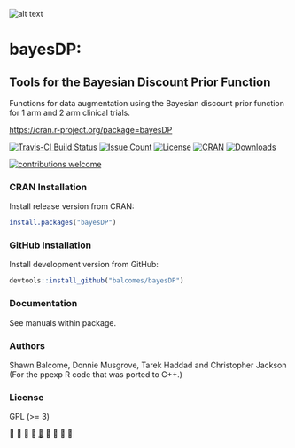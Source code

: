 ![alt text](https://raw.githubusercontent.com/balcomes/bayesDP/master/bayesDP-logo.png "bayesDP Logo")

# bayesDP:
## Tools for the Bayesian Discount Prior Function

Functions for data augmentation using the Bayesian discount prior function for 1 arm and 2 arm clinical trials.

https://cran.r-project.org/package=bayesDP

[![Travis-CI Build Status](https://travis-ci.org/balcomes/bayesDP.svg?branch=master)](https://travis-ci.org/balcomes/bayesDP)
[![Issue Count](https://codeclimate.com/github/balcomes/bayesDP/badges/issue_count.svg)](https://codeclimate.com/github/balcomes/bayesDP)
[![License](https://img.shields.io/badge/license-GPL%20%28%3E=%203%29-brightgreen.svg?style=flat)](http://www.gnu.org/licenses/gpl-3.0.html)
[![CRAN](http://www.r-pkg.org/badges/version/bayesDP)](https://cran.r-project.org/package=bayesDP)
[![Downloads](http://cranlogs.r-pkg.org/badges/bayesDP?color=brightgreen)](http://www.r-pkg.org/pkg/bayesDP)

[![contributions welcome](https://img.shields.io/badge/contributions-welcome-brightgreen.svg?style=flat)](https://github.com/balcomes/bayesDP/issues)

### CRAN Installation

Install release version from CRAN:

```R
install.packages("bayesDP")
```

### GitHub Installation

Install development version from GitHub:

```R
devtools::install_github("balcomes/bayesDP")
```

### Documentation 

See manuals within package.

### Authors

Shawn Balcome, Donnie Musgrove, Tarek Haddad
and Christopher Jackson (For the ppexp R code that was ported to C++.)

### License

GPL (>= 3)

:apple: :tangerine: :lemon: :cherries:  [:watermelon:](http://ghv.artzub.com/#repo=bayesDP&user=balcomes)  :strawberry:  :peach: :pear:  :green_apple:
